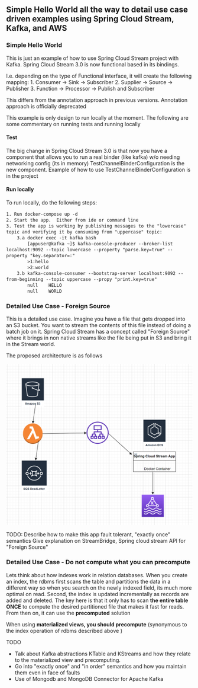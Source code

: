 
## Simple Hello World all the way to detail use case driven examples using Spring Cloud Stream, Kafka, and AWS

### Simple Hello World

This is just an example of how to use Spring Cloud Stream project with Kafka.  Spring Cloud Stream 3.0 is now functional based in its bindings.

I.e. depending on the type of Functional interface, it will create the following mapping:
	1. Consumer -> Sink -> Subscriber
	2. Supplier -> Source -> Publisher
	3. Function -> Processor -> Publish and Subscriber
	
This differs from the annotation approach in previous versions.  Annotation approach is officially deprecated 

This example is only design to run locally at the moment.  The following are some commentary on running tests and running locally

#### Test
The big change in Spring Cloud Stream 3.0 is that now you have a component that allows you to run a real binder (like kafka) w/o needing networking config (its in memory)
TestChannelBinderConfiguration is the new component.  Example of how to use TestChannelBinderConfiguration is in the project


#### Run locally
To run locally, do the following steps:

	1. Run docker-compose up -d
	2. Start the app.  Either from ide or command line
	3. Test the app is working by publishing messages to the "lowercase" topic and verifying it by consuming from "uppercase" topic:
		3.a docker exec -it kafka bash
			[appuser@kafka ~]$ kafka-console-producer --broker-list localhost:9092 --topic lowercase --property "parse.key=true" --property "key.separator=:"
			>1:hello
			>2:world
		3.b kafka-console-consumer --bootstrap-server localhost:9092 --from-beginning --topic uppercase --propy "print.key=true"
			null    HELLO
			null    WORLD
			

### Detailed Use Case - Foreign Source

This is a detailed use case.  Imagine you have a file that gets dropped into an S3 bucket. You want to stream the contents of this file instead of doing a batch job
on it.  Spring Cloud Stream has a concept called "Foreign Source" where it brings in non native streams like the file being put in S3 and bring it in the Stream world.

The proposed architecture is as follows


![alt text](https://github.com/ecomonestop/rico-spring-kafka/blob/master/ForeignSource.PNG?raw=true)

TODO:
Describe how to make this app fault tolerant, "exactly once" semantics
Give explanation on StreamBridge, Spring cloud stream API for "Foreign Source"


### Detailed Use Case - Do not compute what you can precompute

Lets think about how indexes work in relation databases.  When you create an index, the rdbms first scans the table and partitions the data in a different way so when you search on the newly indexed field, its much more optimal on read.  Second, the index is updated incrementally as records are added and deleted.  The key here is that it only has to scan  **the entire table ONCE** to compute the desired partitioned file that makes it fast for reads.  From then on, it can use the **precomputed**  solution 

When using **materialized views, you should precompute** (synonymous to the index operation of rdbms described above ) 

TODO
- Talk about Kafka abstractions KTable and KStreams and how they relate to the materialized view and precomputing.
- Go into "exactly once" and "in order" semantics and how you maintain them even in face of faults
- Use of Mongodb and MongoDB Connector for Apache Kafka









